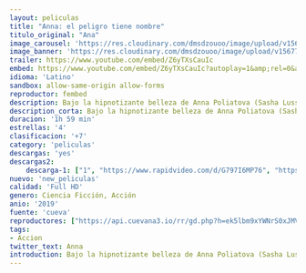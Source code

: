 ```yaml
---
layout: peliculas
title: "Anna: el peligro tiene nombre"
titulo_original: "Ana"
image_carousel: 'https://res.cloudinary.com/dmsdzouoo/image/upload/v1567740929/anna-min_kzhoon.jpg'
image_banner: 'https://res.cloudinary.com/dmsdzouoo/image/upload/v1567740924/anna-min_1_bjjavd.jpg'
trailer: https://www.youtube.com/embed/Z6yTXsCauIc
embed: https://www.youtube.com/embed/Z6yTXsCauIc?autoplay=1&amp;rel=0&amp;hd=1&border=0&wmode=opaque&enablejsapi=1&modestbranding=1&controls=1&showinfo=0
idioma: 'Latino'
sandbox: allow-same-origin allow-forms
reproductor: fembed
description: Bajo la hipnotizante belleza de Anna Poliatova (Sasha Luss) se esconde un secreto que la lleva a poder desatar una imparable agilidad y fuerza, convirtiéndose así en una de las asesinas a sueldo más temidas por los gobiernos de todo el planeta.
description_corta: Bajo la hipnotizante belleza de Anna Poliatova (Sasha Luss) se esconde un secreto que la lleva a poder desatar una imparable agilidad y fuerza, convirtiéndose así en una de las asesinas a sueldo más temidas por los gobiernos de todo el planeta.
duracion: '1h 59 min'
estrellas: '4'
clasificacion: '+7'
category: 'peliculas'
descargas: 'yes'
descargas2:
    descarga-1: ["1", "https://www.rapidvideo.com/d/G797I6MP76", "https://www.google.com/s2/favicons?domain=openload.co","OpenLoad","https://res.cloudinary.com/imbriitneysam/image/upload/v1541473684/mexico.png", "Latino", "Full HD"]
nuevo: 'new_peliculas'
calidad: 'Full HD'
genero: Ciencia Ficción, Acción
anio: '2019'
fuente: 'cueva'
reproductores: ["https://api.cuevana3.io/rr/gd.php?h=ek5lbm9xYWNrS0xJMVp5b21KREk0dFBLbjVkaHhkRGdrOG1jbnBpUnhhS1Z1R2Q3YThleXFaeVpwYVdLemFmZnp0bHFub3ZPdU0yc3ZhZDFtOWJHdGErU3FadVkyUT09"]
tags:
- Accion
twitter_text: Anna
introduction: Bajo la hipnotizante belleza de Anna Poliatova (Sasha Luss) se esconde un secreto que la lleva a poder desatar una imparable agilidad y fuerza, convirtiéndose así en una de las asesinas a sueldo más temidas por los gobiernos de todo el planeta.
---
```



 







